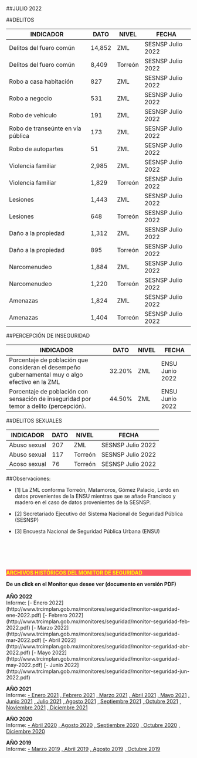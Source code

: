 
##JULIO 2022

##DELITOS

|INDICADOR                               |DATO       |NIVEL         |FECHA            |
|----------------------------------------|-----------|--------------|-----------------|
|Delitos del fuero común                 |14,852     |ZML           |SESNSP Julio 2022|
|Delitos del fuero común                 |8,409      |Torreón       |SESNSP Julio 2022|
|Robo a casa habitación                  |827        |ZML           |SESNSP Julio 2022|
|Robo a negocio                          |531        |ZML           |SESNSP Julio 2022|
|Robo de vehículo                        |191        |ZML           |SESNSP Julio 2022|
|Robo de transeúnte en vía pública       |173        |ZML           |SESNSP Julio 2022|
|Robo de autopartes                      |51         |ZML           |SESNSP Julio 2022|
|Violencia familiar                      |2,985      |ZML           |SESNSP Julio 2022|
|Violencia familiar                      |1,829      |Torreón       |SESNSP Julio 2022|
|Lesiones                                |1,443      |ZML           |SESNSP Julio 2022|
|Lesiones                                |648        |Torreón       |SESNSP Julio 2022|
|Daño a la propiedad                     |1,312      |ZML           |SESNSP Julio 2022|
|Daño a la propiedad                     |895        |Torreón       |SESNSP Julio 2022|
|Narcomenudeo                            |1,884      |ZML           |SESNSP Julio 2022|
|Narcomenudeo                            |1,220      |Torreón       |SESNSP Julio 2022|
|Amenazas                                |1,824      |ZML           |SESNSP Julio 2022|
|Amenazas                                |1,404      |Torreón       |SESNSP Julio 2022|

##PERCEPCIÓN DE INSEGURIDAD

|INDICADOR                                                                                          |DATO   |NIVEL      |FECHA          |
|---------------------------------------------------------------------------------------------------|-------|-----------|---------------|
|Porcentaje de población que consideran el desempeño gubernamental muy o algo efectivo en la ZML    |32.20% | ZML       |ENSU Junio 2022|
|Porcentaje de población con sensación de inseguridad por temor a delito (percepción).              |44.50% | ZML       |ENSU Junio 2022|

##DELITOS SEXUALES

|INDICADOR       |DATO   |NIVEL          |FECHA            |
|:--------------:|-------|---------------|-----------------|
|Abuso sexual    |207    |ZML            |SESNSP Julio 2022|
|Abuso sexual    |117    |Torreón        |SESNSP Julio 2022|
|Acoso sexual    |76     |Torreón        |SESNSP Julio 2022|


##Observaciones:

- [1] La ZML conforma Torreón, Matamoros, Gómez Palacio, Lerdo en datos provenientes de la ENSU mientras que se añade Francisco y madero en el caso de datos provenientes de la SESNSP.

- [2] Secretariado Ejecutivo del Sistema Nacional de Seguridad Pública (SESNSP)

- [3] Encuesta Nacional de Seguridad Pública Urbana (ENSU)



</br></br></br></br>

<p style="background-color:#f95666;color:yellow;"><strong>ARCHIVOS HISTÓRICOS DEL MONITOR DE SEGURIDAD</strong></p>
<b> De un click en el Monitor que desee ver (documento en versión PDF)</b>
</br></br>
<b> AÑO 2022 </b>
</br>
Informe:
[- Enero 2022](http://www.trcimplan.gob.mx/monitores/seguridad/monitor-seguridad-ene-2022.pdf)
[- Febrero 2022](http://www.trcimplan.gob.mx/monitores/seguridad/monitor-seguridad-feb-2022.pdf)
[- Marzo 2022](http://www.trcimplan.gob.mx/monitores/seguridad/monitor-seguridad-mar-2022.pdf)
[- Abril 2022](http://www.trcimplan.gob.mx/monitores/seguridad/monitor-seguridad-abr-2022.pdf)
[- Mayo 2022](http://www.trcimplan.gob.mx/monitores/seguridad/monitor-seguridad-may-2022.pdf)
[- Junio 2022](http://www.trcimplan.gob.mx/monitores/seguridad/monitor-seguridad-jun-2022.pdf)
</br>

<b> AÑO 2021 </b>
</br>
Informe:
[- Enero 2021](http://www.trcimplan.gob.mx/monitores/seguridad/monitor-seguridad-ene-2021.pdf)
[, Febrero 2021](http://www.trcimplan.gob.mx/monitores/seguridad/monitor-seguridad-feb-2021.pdf)
[, Marzo 2021](http://www.trcimplan.gob.mx/monitores/seguridad/monitor-seguridad-mar-2021.pdf)
[, Abril 2021](http://www.trcimplan.gob.mx/monitores/seguridad/monitor-seguridad-abr-2021.pdf)
[, Mayo 2021](http://www.trcimplan.gob.mx/monitores/seguridad/monitor-seguridad-may-2021.pdf)
[, Junio 2021](http://www.trcimplan.gob.mx/monitores/seguridad/monitor-seguridad-jun-2021.pdf)
[, Julio 2021](http://www.trcimplan.gob.mx/monitores/seguridad/monitor-seguridad-jul-2021.pdf)
[, Agosto 2021](http://www.trcimplan.gob.mx/monitores/seguridad/monitor-seguridad-ago-2021.pdf)
[, Septiembre 2021](http://www.trcimplan.gob.mx/monitores/seguridad/monitor-seguridad-sep-2021.pdf)
[, Octubre 2021](http://www.trcimplan.gob.mx/monitores/seguridad/monitor-seguridad-oct-2021.pdf)
[, Noviembre 2021](http://www.trcimplan.gob.mx/monitores/seguridad/monitor-seguridad-nov-2021.pdf)
[, Diciembre 2021](http://www.trcimplan.gob.mx/monitores/seguridad/monitor-seguridad-dic-2021.pdf)
</br>

<b> AÑO 2020 </b>
</br>
Informe:
[- Abril 2020](http://www.trcimplan.gob.mx/monitores/seguridad/Monitor-Seguridad-abril-2020.pdf)
[, Agosto 2020](http://www.trcimplan.gob.mx/monitores/seguridad/Monitor-Seguridad-agosto-2020.pdf)
[, Septiembre 2020](http://www.trcimplan.gob.mx/monitores/seguridad/monitor-seguridad-sep-2020.pdf)
[, Octubre 2020](http://www.trcimplan.gob.mx/monitores/seguridad/monitor-seguridad-oct-2020.pdf)
[, Diciembre 2020](http://www.trcimplan.gob.mx/monitores/seguridad/monitor-seguridad-dic-2020.pdf)
</br>

<b> AÑO 2019 </b>
</br>
Informe:
[- Marzo 2019](http://www.trcimplan.gob.mx/monitores/seguridad/Monitor-seguridad-2018.pdf)
[, Abril 2019](http://www.trcimplan.gob.mx/monitores/seguridad/Monitor-Seguridad-abril-2019.pdf)
[, Agosto 2019](http://www.trcimplan.gob.mx/monitores/seguridad/Monitor-Seguridad-Agosto-2019.pdf)
[, Octubre 2019](http://www.trcimplan.gob.mx/monitores/seguridad/Monitor-Seguridad-Octubre-2019.pdf)

</br>
